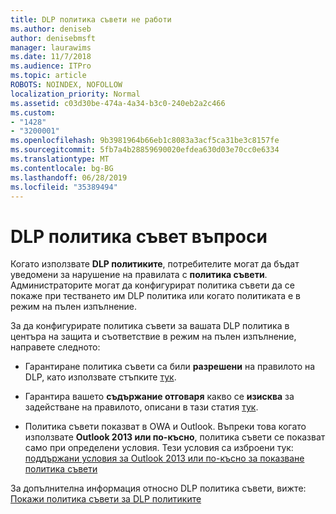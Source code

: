 ```yaml
---
title: DLP политика съвети не работи
ms.author: deniseb
author: denisebmsft
manager: laurawims
ms.date: 11/7/2018
ms.audience: ITPro
ms.topic: article
ROBOTS: NOINDEX, NOFOLLOW
localization_priority: Normal
ms.assetid: c03d30be-474a-4a34-b3c0-240eb2a2c466
ms.custom:
- "1428"
- "3200001"
ms.openlocfilehash: 9b3981964b66eb1c8083a3acf5ca31be3c8157fe
ms.sourcegitcommit: 5fb7a4b28859690020efdea630d03e70cc0e6334
ms.translationtype: MT
ms.contentlocale: bg-BG
ms.lasthandoff: 06/28/2019
ms.locfileid: "35389494"
---
```

# <a name="dlp-policy-tip-issues"></a>DLP политика съвет въпроси

Когато използвате **DLP политиките**, потребителите могат да бъдат уведомени за нарушение на правилата с **политика съвети**. Администраторите могат да конфигурират политика съвети да се покаже при тестването им DLP политика или когато политиката е в режим на пълен изпълнение.
  
За да конфигурирате политика съвети за вашата DLP политика в центъра на защита и съответствие в режим на пълен изпълнение, направете следното:
  
- Гарантиране политика съвети са били **разрешени** на правилото на DLP, като използвате стъпките [тук](https://docs.microsoft.com/office365/securitycompliance/use-notifications-and-policy-tips).

- Гарантира вашето **съдържание отговаря** какво се **изисква** за задействане на правилото, описани в тази статия [тук](https://docs.microsoft.com/office365/securitycompliance/what-the-sensitive-information-types-look-for).

- Политика съвети показват в OWA и Outlook. Въпреки това когато използвате **Outlook 2013 или по-късно**, политика съвети се показват само при определени условия. Тези условия са изброени тук: [поддържани условия за Outlook 2013 или по-късно за показване политика съвети](https://docs.microsoft.com/office365/securitycompliance/use-notifications-and-policy-tips#outlook-2013-and-later-supports-showing-policy-tips-for-only-some-conditions)

За допълнителна информация относно DLP политика съвети, вижте: [Покажи политика съвети за DLP политиките](https://docs.microsoft.com/office365/securitycompliance/use-notifications-and-policy-tips)
  